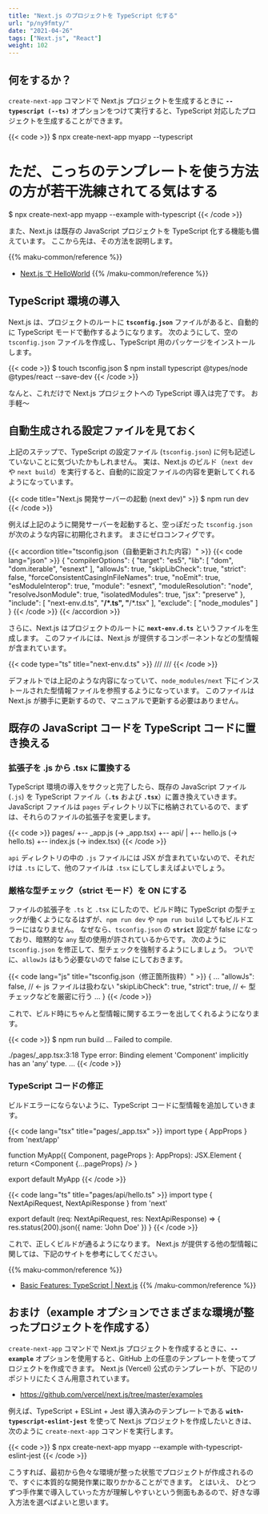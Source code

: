 ```yaml
---
title: "Next.js のプロジェクトを TypeScript 化する"
url: "p/ny9fmty/"
date: "2021-04-26"
tags: ["Next.js", "React"]
weight: 102
---
```


何をするか？
----

`create-next-app` コマンドで Next.js プロジェクトを生成するときに __`--typescript (--ts)`__ オプションをつけて実行すると、TypeScript 対応したプロジェクトを生成することができます。

{{< code >}}
$ npx create-next-app myapp --typescript

# ただ、こっちのテンプレートを使う方法の方が若干洗練されてる気はする
$ npx create-next-app myapp --example with-typescript
{{< /code >}}

また、Next.js は既存の JavaScript プロジェクトを TypeScript 化する機能も備えています。
ここから先は、その方法を説明します。

{{% maku-common/reference %}}
- [Next.js で HelloWorld](/p/ubmu3bj)
{{% /maku-common/reference %}}


TypeScript 環境の導入
----

Next.js は、プロジェクトのルートに __`tsconfig.json`__ ファイルがあると、自動的に TypeScript モードで動作するようになります。
次のようにして、空の `tsconfig.json` ファイルを作成し、TypeScript 用のパッケージをインストールします。

{{< code >}}
$ touch tsconfig.json
$ npm install typescript @types/node @types/react --save-dev
{{< /code >}}

なんと、これだけで Next.js プロジェクトへの TypeScript 導入は完了です。
お手軽〜


自動生成される設定ファイルを見ておく
----

上記のステップで、TypeScript の設定ファイル (`tsconfig.json`) に何も記述していないことに気づいたかもしれません。
実は、Next.js のビルド（`next dev` や `next build`）を実行すると、自動的に設定ファイルの内容を更新してくれるようになっています。

{{< code title="Next.js 開発サーバーの起動 (next dev)" >}}
$ npm run dev
{{< /code >}}

例えば上記のように開発サーバーを起動すると、空っぽだった `tsconfig.json` が次のような内容に初期化されます。
まさにゼロコンフィグです。

{{< accordion title="tsconfig.json（自動更新された内容）" >}}
{{< code lang="json" >}}
{
  "compilerOptions": {
    "target": "es5",
    "lib": [
      "dom",
      "dom.iterable",
      "esnext"
    ],
    "allowJs": true,
    "skipLibCheck": true,
    "strict": false,
    "forceConsistentCasingInFileNames": true,
    "noEmit": true,
    "esModuleInterop": true,
    "module": "esnext",
    "moduleResolution": "node",
    "resolveJsonModule": true,
    "isolatedModules": true,
    "jsx": "preserve"
  },
  "include": [
    "next-env.d.ts",
    "**/*.ts",
    "**/*.tsx"
  ],
  "exclude": [
    "node_modules"
  ]
}
{{< /code >}}
{{< /accordion >}}

さらに、Next.js はプロジェクトのルートに __`next-env.d.ts`__ というファイルを生成します。
このファイルには、Next.js が提供するコンポーネントなどの型情報が含まれています。

{{< code type="ts" title="next-env.d.ts" >}}
/// <reference types="next" />
/// <reference types="next/types/global" />
{{< /code >}}

デフォルトでは上記のような内容になっていて、`node_modules/next` 下にインストールされた型情報ファイルを参照するようになっています。
このファイルは Next.js が勝手に更新するので、マニュアルで更新する必要はありません。


既存の JavaScript コードを TypeScript コードに置き換える
----

### 拡張子を .js から .tsx に置換する

TypeScript 環境の導入をサクッと完了したら、既存の JavaScript ファイル (`.js`) を TypeScript ファイル（__`.ts`__ および __`.tsx`__）に置き換えていきます。
JavaScript ファイルは `pages` ディレクトリ以下に格納されているので、まずは、それらのファイルの拡張子を変更します。

{{< code >}}
pages/
  +-- _app.js  (→ _app.tsx)
  +-- api/
  |     +-- hello.js  (→ hello.ts)
  +-- index.js  (→ index.tsx)
{{< /code >}}

`api` ディレクトリの中の `.js` ファイルには JSX が含まれていないので、それだけは `.ts` にして、他のファイルは `.tsx` にしてしまえばよいでしょう。

### 厳格な型チェック（strict モード）を ON にする

ファイルの拡張子を `.ts` と `.tsx` にしたので、ビルド時に TypeScript の型チェックが働くようになるはずが、`npm run dev` や `npm run build` してもビルドエラーにはなりません。
なぜなら、`tsconfig.json` の __`strict`__ 設定が false になっており、暗黙的な `any` 型の使用が許されているからです。
次のように `tsconfig.json` を修正して、型チェックを強制するようにしましょう。
ついでに、`allowJs` はもう必要ないので false にしておきます。

{{< code lang="js" title="tsconfig.json（修正箇所抜粋）" >}}
{
  ...
  "allowJs": false,  // ← js ファイルは扱わない
  "skipLibCheck": true,
  "strict": true,  // ← 型チェックなどを厳密に行う
  ...
}
{{< /code >}}

これで、ビルド時にちゃんと型情報に関するエラーを出してくれるようになります。

{{< code >}}
$ npm run build
...
Failed to compile.

./pages/_app.tsx:3:18
Type error: Binding element 'Component' implicitly has an 'any' type.
...
{{< /code >}}

### TypeScript コードの修正

ビルドエラーにならないように、TypeScript コードに型情報を追加していきます。

{{< code lang="tsx" title="pages/_app.tsx" >}}
import type { AppProps } from 'next/app'

function MyApp({ Component, pageProps }: AppProps): JSX.Element {
  return <Component {...pageProps} />
}

export default MyApp
{{< /code >}}

{{< code lang="ts" title="pages/api/hello.ts" >}}
import type { NextApiRequest, NextApiResponse } from 'next'

export default (req: NextApiRequest, res: NextApiResponse) => {
  res.status(200).json({ name: 'John Doe' })
}
{{< /code >}}

これで、正しくビルドが通るようになります。
Next.js が提供する他の型情報に関しては、下記のサイトを参考にしてください。

{{% maku-common/reference %}}
- [Basic Features: TypeScript | Next.js](https://nextjs.org/docs/basic-features/typescript)
{{% /maku-common/reference %}}


おまけ（example オプションでさまざまな環境が整ったプロジェクトを作成する）
----

`create-next-app` コマンドで Next.js プロジェクトを作成するときに、__`--example`__ オプションを使用すると、GitHub 上の任意のテンプレートを使ってプロジェクトを作成できます。
Next.js (Vercel) 公式のテンプレートが、下記のリポジトリにたくさん用意されています。

- https://github.com/vercel/next.js/tree/master/examples

例えば、TypeScript + ESLint + Jest 導入済みのテンプレートである __`with-typescript-eslint-jest`__ を使って Next.js プロジェクトを作成したいときは、次のように `create-next-app` コマンドを実行します。

{{< code >}}
$ npx create-next-app myapp --example with-typescript-eslint-jest
{{< /code >}}

こうすれば、最初から色々な環境が整った状態でプロジェクトが作成されるので、すぐに本質的な開発作業に取りかかることができます。
とはいえ、 ひとつずつ手作業で導入していった方が理解しやすいという側面もあるので、好きな導入方法を選べばよいと思います。


